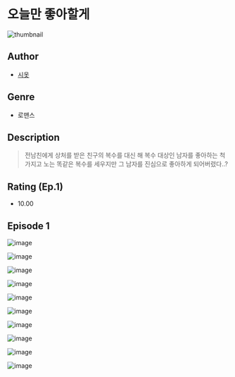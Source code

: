 # 오늘만 좋아할게
![thumbnail](https://image-comic.pstatic.net/user_contents_data/challenge_comic/2023/05/25/367123/upload_7076393285433451316_480x623.jpeg)

## Author
- [시옷](https://comic.naver.com/artistTitle?id=367123)

## Genre
- 로맨스

## Description
> 전남친에게 상처를 받은 친구의 복수를 대신 해 복수 대상인 남자를 좋아하는 척 가지고 노는 똑같은 복수를 세우지만 그 남자를 진심으로 좋아하게 되어버렸다..?


## Rating (Ep.1)
- 10.00

## Episode 1
![image](https://image-comic.pstatic.net/user_contents_data/challenge_comic/2023/05/25/367123/upload_7365692593015107685.jpeg)

![image](https://image-comic.pstatic.net/user_contents_data/challenge_comic/2023/05/25/367123/upload_7162242074420667959.jpeg)

![image](https://image-comic.pstatic.net/user_contents_data/challenge_comic/2023/05/25/367123/upload_7005461805211673187.jpeg)

![image](https://image-comic.pstatic.net/user_contents_data/challenge_comic/2023/05/25/367123/upload_3616450116605862448.jpeg)

![image](https://image-comic.pstatic.net/user_contents_data/challenge_comic/2023/05/25/367123/upload_3904731065124938340.jpeg)

![image](https://image-comic.pstatic.net/user_contents_data/challenge_comic/2023/05/25/367123/upload_7017843410033992759.jpeg)

![image](https://image-comic.pstatic.net/user_contents_data/challenge_comic/2023/05/25/367123/upload_7003998153438541369.jpeg)

![image](https://image-comic.pstatic.net/user_contents_data/challenge_comic/2023/05/25/367123/upload_7378645938730132834.jpeg)

![image](https://image-comic.pstatic.net/user_contents_data/challenge_comic/2023/05/25/367123/upload_7219608174561092452.jpeg)

![image](https://image-comic.pstatic.net/user_contents_data/challenge_comic/2023/05/25/367123/upload_4049073852124246114.jpeg)
